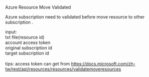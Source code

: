 Azure Resource Move Validated

Azure subscription need to validated before move resource to other subscription .

input:<br/>
txt file(resource id) <br/>
account access token  <br/>
original subscription id <br/>
target subscription id <br/>
<br/>
tips:
access token can get from
https://docs.microsoft.com/zh-tw/rest/api/resources/resources/validatemoveresources



